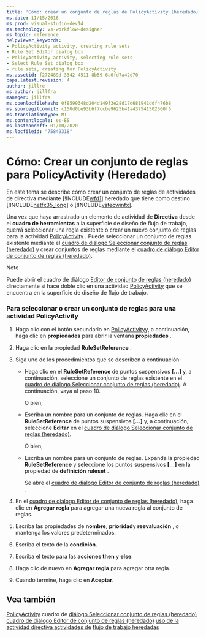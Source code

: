 ```yaml
---
title: 'Cómo: crear un conjunto de reglas de PolicyActivity (heredado) | Microsoft Docs'
ms.date: 11/15/2016
ms.prod: visual-studio-dev14
ms.technology: vs-workflow-designer
ms.topic: reference
helpviewer_keywords:
- PolicyActivity activity, creating rule sets
- Rule Set Editor dialog box
- PolicyActivity activity, selecting rule sets
- Select Rule Set dialog box
- rule sets, creating for PolicyActivity
ms.assetid: f272489d-3342-4511-8b59-6a0fd7a42d70
caps.latest.revision: 4
author: jillre
ms.author: jillfra
manager: jillfra
ms.openlocfilehash: 0f8599348d204d149f3e28d17d681941ddf476b8
ms.sourcegitcommit: c150d0be93b6f7ccbe9625b41a437541502560f5
ms.translationtype: MT
ms.contentlocale: es-ES
ms.lasthandoff: 01/10/2020
ms.locfileid: "75849318"
---
```

# <a name="how-to-create-a-policyactivity-rule-set-legacy"></a>Cómo: Crear un conjunto de reglas para PolicyActivity (Heredado)
En este tema se describe cómo crear un conjunto de reglas de actividades de directiva mediante [!INCLUDE[wfd1](../includes/wfd1-md.md)] heredado que tiene como destino [!INCLUDE[netfx35_long](../includes/netfx35-long-md.md)] o [!INCLUDE[vstecwinfx](../includes/vstecwinfx-md.md)].

 Una vez que haya arrastrado un elemento de actividad de **Directiva** desde el **cuadro de herramientas** a la superficie de diseño de flujo de trabajo, querrá seleccionar una regla existente o crear un nuevo conjunto de reglas para la actividad [PolicyActivity](https://msdn2.microsoft.com/library/system.workflow.activities.policyactivity.aspx) . Puede seleccionar un conjunto de reglas existente mediante el [cuadro de diálogo Seleccionar conjunto de reglas (heredado)](../workflow-designer/select-rule-set-dialog-box-legacy.md) y crear conjuntos de reglas mediante el [cuadro de diálogo Editor de conjunto de reglas (heredado)](../workflow-designer/rule-set-editor-dialog-box-legacy.md).

> [!NOTE]
> Puede abrir el cuadro de diálogo [Editor de conjunto de reglas (heredado)](../workflow-designer/rule-set-editor-dialog-box-legacy.md) directamente si hace doble clic en una actividad [PolicyActivity](https://msdn2.microsoft.com/library/system.workflow.activities.policyactivity.aspx) que se encuentra en la superficie de diseño de flujo de trabajo.

### <a name="to-select-or-create-a-rule-set-for-a-policyactivity-activity"></a>Para seleccionar o crear un conjunto de reglas para una actividad PolicyActivity

1. Haga clic con el botón secundario en [PolicyActivity](https://msdn2.microsoft.com/library/system.workflow.activities.policyactivity.aspx)y, a continuación, haga clic en **propiedades** para abrir la ventana **propiedades** .

2. Haga clic en la propiedad **RuleSetReference** .

3. Siga uno de los procedimientos que se describen a continuación:

    - Haga clic en el **RuleSetReference** de puntos suspensivos **[...]** y, a continuación, seleccione un conjunto de reglas existente en el [cuadro de diálogo Seleccionar conjunto de reglas (heredado)](../workflow-designer/select-rule-set-dialog-box-legacy.md). A continuación, vaya al paso 10.

         O bien,

    - Escriba un nombre para un conjunto de reglas. Haga clic en el **RuleSetReference** de puntos suspensivos **[...]** y, a continuación, seleccione **Editar** en el [cuadro de diálogo Seleccionar conjunto de reglas (heredado)](../workflow-designer/select-rule-set-dialog-box-legacy.md).

         O bien,

    - Escriba un nombre para un conjunto de reglas. Expanda la propiedad **RuleSetReference** y seleccione los puntos suspensivos **[...]** en la propiedad de **definición ruleset** .

         Se abre el [cuadro de diálogo Editor de conjunto de reglas (heredado)](../workflow-designer/rule-set-editor-dialog-box-legacy.md) .

4. En el [cuadro de diálogo Editor de conjunto de reglas (heredado)](../workflow-designer/rule-set-editor-dialog-box-legacy.md), haga clic en **Agregar regla** para agregar una nueva regla al conjunto de reglas.

5. Escriba las propiedades de **nombre**, **prioridad**y **reevaluación** , o mantenga los valores predeterminados.

6. Escriba el texto de la **condición**.

7. Escriba el texto para las **acciones then** y **else**.

8. Haga clic de nuevo en **Agregar regla** para agregar otra regla.

9. Cuando termine, haga clic en **Aceptar**.

## <a name="see-also"></a>Vea también
 [PolicyActivity](https://msdn2.microsoft.com/library/system.workflow.activities.policyactivity.aspx) cuadro de [diálogo Seleccionar conjunto de reglas (heredado)](../workflow-designer/select-rule-set-dialog-box-legacy.md) [cuadro de diálogo Editor de conjunto de reglas (heredado)](../workflow-designer/rule-set-editor-dialog-box-legacy.md) [uso de la actividad directiva actividades de](https://msdn2.microsoft.com/library/bb675229.aspx) [flujo de trabajo heredadas](../workflow-designer/legacy-workflow-activities.md)
